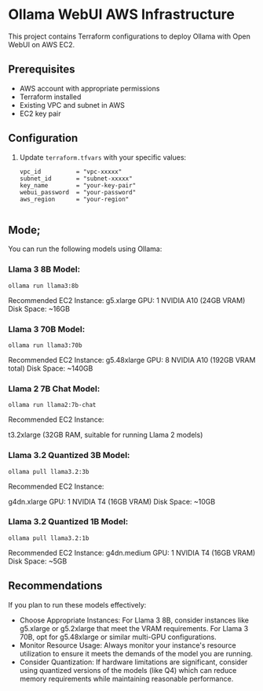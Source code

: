 # Ollama WebUI AWS Infrastructure

This project contains Terraform configurations to deploy Ollama with Open WebUI on AWS EC2.

## Prerequisites

- AWS account with appropriate permissions
- Terraform installed
- Existing VPC and subnet in AWS
- EC2 key pair

## Configuration

1. Update `terraform.tfvars` with your specific values:
   ```hcl
   vpc_id          = "vpc-xxxxx"
   subnet_id       = "subnet-xxxxx"
   key_name        = "your-key-pair"
   webui_password  = "your-password"
   aws_region      = "your-region"


## Mode;

You can run the following models using Ollama:

### Llama 3 8B Model:
```
ollama run llama3:8b
```
Recommended EC2 Instance: 
g5.xlarge
GPU: 1 NVIDIA A10 (24GB VRAM)
Disk Space: ~16GB


### Llama 3 70B Model:
```
ollama run llama3:70b
```
Recommended EC2 Instance: 
g5.48xlarge
GPU: 8 NVIDIA A10 (192GB VRAM total)
Disk Space: ~140GB


### Llama 2 7B Chat Model:
```
ollama run llama2:7b-chat
```
Recommended EC2 Instance: 

t3.2xlarge (32GB RAM, suitable for running Llama 2 models)


### Llama 3.2 Quantized 3B Model:
```
ollama pull llama3.2:3b
```
Recommended EC2 Instance: 

g4dn.xlarge
GPU: 1 NVIDIA T4 (16GB VRAM)
Disk Space: ~10GB

### Llama 3.2 Quantized 1B Model: 
```
ollama pull llama3.2:1b
```
Recommended EC2 Instance: 
g4dn.medium
GPU: 1 NVIDIA T4 (16GB VRAM)
Disk Space: ~5GB


## Recommendations

If you plan to run these models effectively:

- Choose Appropriate Instances: For Llama 3 8B, consider instances like g5.xlarge or g5.2xlarge that meet the VRAM requirements. For Llama 3 70B, opt for g5.48xlarge or similar multi-GPU configurations.
- Monitor Resource Usage: Always monitor your instance's resource utilization to ensure it meets the demands of the model you are running.
- Consider Quantization: If hardware limitations are significant, consider using quantized versions of the models (like Q4) which can reduce memory requirements while maintaining reasonable performance.